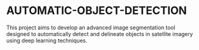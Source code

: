 # AUTOMATIC-OBJECT-DETECTION
  This project aims to develop an advanced image segmentation tool designed to automatically detect and delineate objects in satellite imagery using deep learning techniques. 
